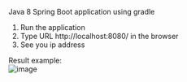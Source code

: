 Java 8 Spring Boot application using gradle

1. Run the application
2. Type URL http://localhost:8080/ in the browser
3. See you ip address

Result example:
</br>
![image](https://github.com/PovilasBanys/get-user-ip-address/assets/109473854/0995de2c-ae6c-49d9-9860-01f2c96f8caa)




